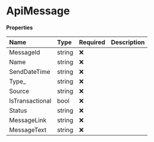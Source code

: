 # ApiMessage

**Properties**

| Name            | Type   | Required | Description |
| :-------------- | :----- | :------- | :---------- |
| MessageId       | string | ❌       |             |
| Name            | string | ❌       |             |
| SendDateTime    | string | ❌       |             |
| Type\_          | string | ❌       |             |
| Source          | string | ❌       |             |
| IsTransactional | bool   | ❌       |             |
| Status          | string | ❌       |             |
| MessageLink     | string | ❌       |             |
| MessageText     | string | ❌       |             |

<!-- This file was generated by liblab | https://liblab.com/ -->
